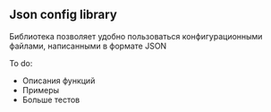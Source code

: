 Json config library
---

Библиотека позволяет удобно пользоваться конфигурационными файлами, написанными в формате JSON

To do:
* Описания функций
* Примеры
* Больше тестов
